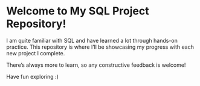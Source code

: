 # Welcome to My SQL Project Repository!

I am quite familiar with SQL and have learned a lot through hands-on practice. This repository is where I’ll be showcasing my progress with each new project I complete. 

There’s always more to learn, so any constructive feedback is welcome!

Have fun exploring :)
